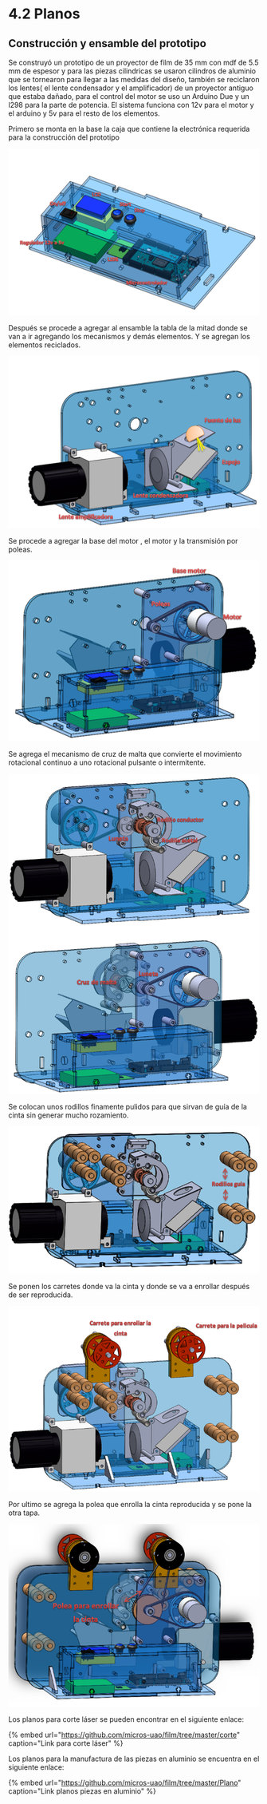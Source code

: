 # 4.2 Planos

## Construcción y ensamble del prototipo

Se construyó un prototipo de un proyector de film de 35 mm con mdf de 5.5 mm de espesor y para las piezas cilindricas se usaron cilindros de aluminio que se tornearon para llegar a las medidas del diseño, también se reciclaron los lentes\( el lente condensador y el amplificador\) de un proyector antiguo que estaba dañado, para el control del motor se uso un Arduino Due y un l298 para la parte de potencia. El sistema funciona con 12v para el motor y el arduino y 5v para el resto de los elementos.

Primero se monta en la base la caja que contiene la electrónica requerida para la construcción del prototipo

![Montaje de la electr&#xF3;nica del prototipo](../.gitbook/assets/image%20%2843%29.png)

Después se procede a agregar al ensamble la tabla de la mitad donde se van a ir agregando los mecanismos y demás elementos. Y se agregan los elementos reciclados.

![Montaje de los lentes y la fuente de luz](../.gitbook/assets/image%20%2838%29.png)

Se procede a agregar la base del motor , el motor y la transmisión por poleas.

![Motor y transmisi&#xF3;n por poleas](../.gitbook/assets/image%20%2850%29.png)

Se agrega el mecanismo de cruz de malta que convierte el movimiento rotacional continuo a uno rotacional pulsante o intermitente.

 

![Sistema cruz de malta](../.gitbook/assets/image%20%2854%29.png)

Se colocan unos rodillos finamente pulidos para que sirvan de guía de la cinta sin generar mucho rozamiento.

![Rodillos de madera para guiar la cinta](../.gitbook/assets/image%20%2821%29.png)

Se ponen los carretes donde va la cinta  y donde se va a enrollar después de ser reproducida.

![](../.gitbook/assets/image%20%2832%29.png)

Por ultimo se agrega la polea que enrolla la cinta reproducida y se pone la otra tapa.

![Polea encargada de enrollar la cinta](../.gitbook/assets/image%20%2844%29.png)

Los planos para corte láser se pueden encontrar en el siguiente enlace:

{% embed url="https://github.com/micros-uao/film/tree/master/corte" caption="Link para corte láser" %}

Los planos para la manufactura de las piezas en aluminio se encuentra en el siguiente enlace:

{% embed url="https://github.com/micros-uao/film/tree/master/Plano" caption="Link planos piezas en aluminio" %}

